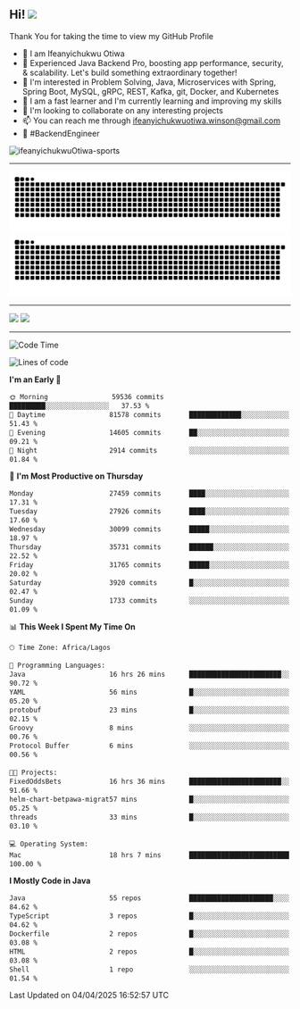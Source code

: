 <!-- BLOG-POST-LIST:START --><!-- BLOG-POST-LIST:END -->

## Hi! <img src="https://media.giphy.com/media/hvRJCLFzcasrR4ia7z/giphy.gif" width="4%"> 

Thank You for taking the time to view my GitHub Profile

- 👋 I am Ifeanyichukwu Otiwa
- 🚀 Experienced Java Backend Pro, boosting app performance, security, & scalability. Let's build something extraordinary together!
- 👀 I'm interested in Problem Solving, Java, Microservices with Spring, Spring Boot, MySQL, gRPC, REST, Kafka, git, Docker, and Kubernetes
- 🌱 I am a fast learner and I'm currently learning and improving my skills
- 💞️ I'm looking to collaborate on any interesting projects
- 📫 You can reach me through ifeanyichukwuotiwa.winson@gmail.com
- 🚀 #BackendEngineer

<p align="left" marginTop="10px"> <img src="https://komarev.com/ghpvc/?username=ifeanyichukwuOtiwa-sports&label=Profile%20views&color=0e75b6&style=for-the-badge" alt="ifeanyichukwuOtiwa-sports" /> </p>

***

<!--🐍📈SNAKEGRAPH / 🌐WEBSITE: https://github.com/Platane/snk -->
![github contribution grid snake animation](https://raw.githubusercontent.com/ifeanyichukwuOtiwa-sports/ifeanyichukwuOtiwa-sports/output/github-contribution-grid-snake-dark.svg#gh-dark-mode-only)![github contribution grid snake animation](https://raw.githubusercontent.com/ifeanyichukwuOtiwa-sports/ifeanyichukwuOtiwa-sports/output/github-contribution-grid-snake.svg#gh-light-mode-only)

***

<p float="left">
  <img float="left" src="https://github-readme-stats.vercel.app/api?username=ifeanyichukwuOtiwa-sports&count_private=true&include_all_commits=true&theme=react&show_icons=true" />
  <img float="right" src="https://github-readme-stats.vercel.app/api/top-langs/?username=ifeanyichukwuOtiwa-sports&layout=compact&show_icons=true&theme=react" /> 
</p>

***



<!--START_SECTION:waka-->
![Code Time](http://img.shields.io/badge/Code%20Time-3%2C598%20hrs%2049%20mins-blue)

![Lines of code](https://img.shields.io/badge/From%20Hello%20World%20I%27ve%20Written-44.6%20million%20lines%20of%20code-blue)

**I'm an Early 🐤** 

```text
🌞 Morning                59536 commits       █████████░░░░░░░░░░░░░░░░   37.53 % 
🌆 Daytime                81578 commits       █████████████░░░░░░░░░░░░   51.43 % 
🌃 Evening                14605 commits       ██░░░░░░░░░░░░░░░░░░░░░░░   09.21 % 
🌙 Night                  2914 commits        ░░░░░░░░░░░░░░░░░░░░░░░░░   01.84 % 
```
📅 **I'm Most Productive on Thursday** 

```text
Monday                   27459 commits       ████░░░░░░░░░░░░░░░░░░░░░   17.31 % 
Tuesday                  27926 commits       ████░░░░░░░░░░░░░░░░░░░░░   17.60 % 
Wednesday                30099 commits       █████░░░░░░░░░░░░░░░░░░░░   18.97 % 
Thursday                 35731 commits       ██████░░░░░░░░░░░░░░░░░░░   22.52 % 
Friday                   31765 commits       █████░░░░░░░░░░░░░░░░░░░░   20.02 % 
Saturday                 3920 commits        █░░░░░░░░░░░░░░░░░░░░░░░░   02.47 % 
Sunday                   1733 commits        ░░░░░░░░░░░░░░░░░░░░░░░░░   01.09 % 
```


📊 **This Week I Spent My Time On** 

```text
🕑︎ Time Zone: Africa/Lagos

💬 Programming Languages: 
Java                     16 hrs 26 mins      ███████████████████████░░   90.72 % 
YAML                     56 mins             █░░░░░░░░░░░░░░░░░░░░░░░░   05.20 % 
protobuf                 23 mins             █░░░░░░░░░░░░░░░░░░░░░░░░   02.15 % 
Groovy                   8 mins              ░░░░░░░░░░░░░░░░░░░░░░░░░   00.76 % 
Protocol Buffer          6 mins              ░░░░░░░░░░░░░░░░░░░░░░░░░   00.56 % 

🐱‍💻 Projects: 
FixedOddsBets            16 hrs 36 mins      ███████████████████████░░   91.66 % 
helm-chart-betpawa-migrat57 mins             █░░░░░░░░░░░░░░░░░░░░░░░░   05.25 % 
threads                  33 mins             █░░░░░░░░░░░░░░░░░░░░░░░░   03.10 % 

💻 Operating System: 
Mac                      18 hrs 7 mins       █████████████████████████   100.00 % 
```

**I Mostly Code in Java** 

```text
Java                     55 repos            █████████████████████░░░░   84.62 % 
TypeScript               3 repos             █░░░░░░░░░░░░░░░░░░░░░░░░   04.62 % 
Dockerfile               2 repos             █░░░░░░░░░░░░░░░░░░░░░░░░   03.08 % 
HTML                     2 repos             █░░░░░░░░░░░░░░░░░░░░░░░░   03.08 % 
Shell                    1 repo              ░░░░░░░░░░░░░░░░░░░░░░░░░   01.54 % 
```




 Last Updated on 04/04/2025 16:52:57 UTC
<!--END_SECTION:waka-->

<!--
<p align="center">
![trophy](https://github-profile-trophy.vercel.app/?username=ifeanyichukwuOtiwa-sports&theme=onedark) (https://github.com/ryo-ma/github-profile-trophy)
</p>
-->

<!---
ifeanyi-otiwa/ifeanyi-otiwa is a ✨ special ✨ repository because its `README.md` (this file) appears on your GitHub profile.
You can click the Preview link to take a look at your changes.
--->
